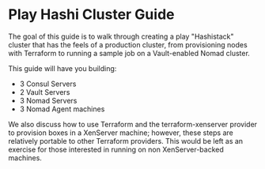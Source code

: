 # Play Hashi Cluster Guide

The goal of this guide is to walk through creating a play "Hashistack" cluster that has the feels of a production cluster, from provisioning nodes with Terraform to running a sample job on a Vault-enabled Nomad cluster.

This guide will have you building:

* 3 Consul Servers
* 2 Vault Servers
* 3 Nomad Servers
* 3 Nomad Agent machines

We also discuss how to use Terraform and the terraform-xenserver provider to provision boxes in a XenServer machine; however, these steps are relatively portable to other Terraform providers.  This would be left as an exercise for those interested in running on non XenServer-backed machines.

